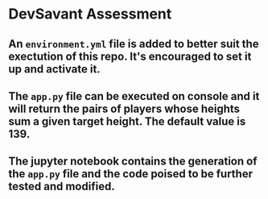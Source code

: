 # DevSavant Assessment

## An ```environment.yml``` file is added to better suit the exectution of this repo. It's encouraged to set it up and activate it.

## The ```app.py``` file can be executed on console and it will return the pairs of players whose heights sum a given target height. The default value is 139. 

## The jupyter notebook contains the generation of the ```app.py``` file and the code poised to be further tested and modified. 